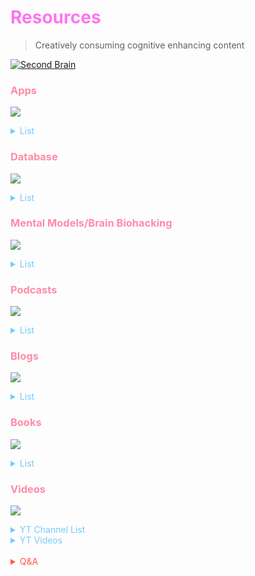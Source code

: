 # <span style='color:#ff74ee;'>Resources</span>
> Creatively consuming cognitive enhancing content 

[![Second Brain](https://external-preview.redd.it/vc2bekMIJXkYGkEytq6oNeSWIkpyIDQL9Nf9cOh9-uE.jpg?width=640&crop=smart&auto=webp&s=9e4fdfff0d0e8d5ea4172db362ec9e0a255f33be)](https://www.buildingasecondbrain.com/ "Second Brain")

### <span style='color:#ff8ba8;'>Apps</span>

![](https://i.pinimg.com/originals/54/00/e3/5400e38889adeef77551c88193c6fb9c.jpg)


<span style='color:#74cbff;'>

<details markdown='1'><summary>List</summary>




1. [1BitDragon](https://1bitdragon.itch.io/1bitdragon)
2. [Bootstrap Studio](https://bootstrapstudio.io/)
3. [Dialogue Designer](https://radmatt.itch.io/dialogue-designer)
4. [Level Designer Toolkit](https://ldtk.io/)
5. [Material Maker](https://rodzilla.itch.io/material-maker)
6. [Pixel Character Creator](https://itch.io/s/48307/pixel-character-creator)
7. [VCV Rack](https://vcvrack.com/)
8. [Synfig Studio](https://www.synfig.org/)
9. [Tile Setter](https://www.tilesetter.org/) 
10. [Tiled Map Editor](https://www.mapeditor.org/)
11. [Asset Forge](https://kenney.itch.io/assetforge)
12. [Aseprite](https://dacap.itch.io/aseprite)
13. [Pixelorama](https://orama-interactive.itch.io/pixelorama)
14. [Armor Paint](https://armory.itch.io/armorpaint)
15. [Graillon](https://auburnsounds.itch.io/graillon)
16. [Deepdwn](https://billiam.itch.io/deepdwn)
17. [rFXGen](https://raylibtech.itch.io/rfxgen)
18. [NxPA Studio](https://thkaspar.itch.io/nxpa)
19. [Ken Shape](https://kenney.itch.io/kenshape)
20. [Laigter](https://azagaya.itch.io/laigter)
21. [Dither Machine](https://lunarlabs.itch.io/dither-machine)
22. [Lab chirp](https://labbed.itch.io/labchirp)
23. [Ogmo Editor](https://ogmoeditor.itch.io/editor)
24. [Godot](https://godotengine.itch.io/godot)
25. [Pixelator](https://ronenness.itch.io/pixelator) <!-- The Linux version was abandoned, use with caution -->
26. [Dust3D](https://huxingyi.itch.io/dust3d)
27. [Parallax Toolbar](https://carbscode.itch.io/bg-auto-scroll-toolbar)
28. [Figma](https://www.figma.com/)
29. [Blender](https://www.blender.org/)
30. [Rive 2](https://rive.app/)
31. [Obsidian](https://obsidian.md/)
32. [VS Codium](https://vscodium.com/)
33. [Hexels 3](https://marmoset.co/hexels/)
34. 

</span>

</details>

### <span style='color:#ff8ba8;'>Database</span>

![](https://i.pinimg.com/originals/5f/08/58/5f085809f2b711643e4eb4974cc03c0e.gif)


<details markdown='1'><summary>List</summary>


<span style='color:#74cbff;'>

- Android Apps
- Arch Linux Appps
- Comic Sources
- Contacts
- Music 
- RSS

</span>

</details>

### <span style='color:#ff8ba8;'>Mental Models/Brain Biohacking</span>

![](https://external-content.duckduckgo.com/iu/?u=https%3A%2F%2Ftse1.mm.bing.net%2Fth%3Fid%3DOIP.cMk4NGaUp6haiQPYMQQxCwHaD4%26pid%3DApi&f=1)

<span style='color:#74cbff;'>

<details markdown='1'><summary>List</summary>


1. 10X Rule
2. Arbitrage
3. BRIGHT MINDS
4. Bucket List
5. Brainwave Entrainment
6. Compounding
7. Electro Encephalo Gram
8. Emotion Freedom Technique
9. Feedback Loop
10. Feynman Technique
11. Gamification
12. Hypnosis
13. Ikigai
14. Kaizen
15. Limitless
16. Law of 33%
17. Mindmap
18. Neurofeedback
19. Neuro Linguistic Programming
20. Photo Bio Modulation
21. Pomodoro
22. Pygmalion
23. Rational Emotive Behavior Therapy
24. Regret Minimization
25. Reverse Thinking
26. Second Brain
27. Tai Chi
28. Transcranial Direct Current Stimulation
29. Thought Field Therapy
30. Visualization
31. Zen 
32. Zettlekasten
33. Hyperfocus

</details>

</span>

### <span style='color:#ff8ba8;'>Podcasts</span>


![](https://i.pinimg.com/originals/b8/2f/28/b82f28a7e9c8fcb3868d3d94652c107c.gif)

<details markdown='1'><summary>List</summary>


<span style='color:#74cbff;'>

1. Building a Second Brain <!-- Tiago Forte -->
2. Career Crashers<!-- Isaac Morehouse -->
3. Egghead <!--  -->
4. Forward Tilt<!-- Isaac Morehouse -->
5. Joe Rogan Experience<!-- Joe Rogan -->
6. Kwik Brain<!-- Jim Kwik -->
7. Office Hours<!-- Isaac Morehouse & TK Coleman -->
8. Rich Dad Radio Show<!-- Robert Kiyosaki -->
9. Speaking of Bitcoin<!-- Andreas Antonopolous -->
10. Stack Overflow<!--  -->
11. Systematic Mastery<!--  -->
12. Techlead Show<!-- Patrick Syu -->
13. Unstoppable Podcast<!--  -->
14.  Revolution of One<!-- TK Coleman -->
</span>

</details>

### <span style='color:#ff8ba8;'>Blogs</span>

![](http://p.favim.com/orig/2019/02/11/8bit-city-8-bit-Favim.com-6875655.gif)

<details markdown='1'><summary>List</summary>


<span style='color:#74cbff;'>

1. [XDA Developers](https://www.xda-developers.com/)
2. [Crash Co](https://crash.co/content/)
3. [Discover Praxis](https://discoverpraxis.com/blog/)


</span>

</details>

### <span style='color:#ff8ba8;'>Books</span>

![](https://i.pinimg.com/originals/1a/f4/2f/1af42fae4151ede04aa015f04b15b960.png)

<span style='color:#74cbff;'>
<details markdown='1'><summary>List</summary>




 1. **Limitless** - _Jim Kwik_
 2. **Rich Dad, Poor Dad** - _Robert Kiyosaki_
 3. **Memory Rescue** - _Dr Daniel Amen_
 4. **End of Mental Ilness** - _Dr Daniel Amen_
 5. **Kaizen Way** - _Robert Maurer_
 6. **Forward Tilt** - _Isaac Morehouse_
 7. **Fake** - _Robert Kiyosaki_
 8. **Rich Dad Cashflow Quadrant** - _Robert Kiyosaki_
 9. **Skip College** - _Connor Boyack_
 10. **Crash Your Career** - _Isaac Morehouse_
 11. **Don't Do Stuff You Hate** - _TK Coleman_
 12. **Goodbye Things** - _Fumio Sasaki_
 13. **Minimalism** - _The Minimalists_
 14. **Mindmap Mastery** - Tony Buzan
 15. **Start with why** - Simon Sinek
 16. **As a Man Thinketh** - James Allen
 17. **Change Your Brain, Change Your Life** - _Dr Daniel Amen_
 18. **Unlimited Memory** - _Kevin Horsley_
 19. **Permanent Record** - _Edward Snowden_
 20. **Born a Crime** - _Trevor Noah_
 21. **The Subtle Art of Not Giving a Fuck** - _Mark Manson_
 22. **Everything is Fucked; A Book About Hope** - _Mark Manson_
 23. **Black Privilege; Opportunity comes to those who create it** - _Charlamagne Tha God_
 24. **4 Hour Workbook** - _Tim Ferris_
 25. **5 Second Rule** - _Mel Robbins_
 26. **How to Win Friends & Influence People** - _Dale Carnegie_
 27. **Life changing magic of not giving a fuck**- _Sarah Knight_
 28. **Introduction to Bash Scripting** - _Bobby Iliev_
 29. **Learn Python 3 the Hard Way** - _Zed A Shaw_
 30. **An Introduction to Programming in Go** - _Caleb Doxsey_
 31. **Flutter in Action** - _Eric Windmill_
 32. **Mastering Godot** - _Marijo Trkulja_
 33. **Learn2Love** - _Jay Thomas_
 34. **Programming in Lua 4th Edition** - _Roberto Ierusalimschy_
 35. **Bash Reference Manual** - _Free Software Foundation_
 36. **Godot Engine Documentation** - _Godot Community_
 37. **Linux From Scratch** - _Gerard Beekmans_
 38. **7 Habits of Highly Effective People** - _Stephen R Covey_
 39. **Purpose Driven Life** - _Rick Warren_
 40. **NLP the Essential Guide** - _Tom Hoobyar_
 41. **Mental Models** - _Peter Hollins_
 42. **Internet of Money** - _Andreas Antonopolous_
 43. **The Code of the Extraordinary Mind** - _Vishen Lakhiani_
 44. **The Power of Now** - _Eckhart Tolle_
 45. **The Lies We Believe** - _Chris Thurman_
 46. **You Are Never Alone** - _Max Lucado_
 47. **The Future School** - _Isaac Morehouse_
 48. **Better Off Free** - _Isaac Morehouse_
 49. **Freedom without Permission** - _Isaac Morehouse_
 50. **Why Haven't You Read This?** - _TK Coleman_
 51. 

</span>

</details>

### <span style='color:#ff8ba8;'>Videos</span>

![](https://i.pinimg.com/originals/0e/3c/b5/0e3cb50403b973ddf15cf58a357f4077.gif)

<span style='color:#74cbff;'>

<details markdown='1'><summary>YT Channel List</summary>

1. [GDQuest](https://www.youtube.com/channel/UCxboW7x0jZqFdvMdCFKTMsQ)
2. [Asian Boss](https://www.youtube.com/channel/UC2-_WWPT_124iN6jiym4fOw)
3. [Black Experience Japan](https://www.youtube.com/channel/UCM9uvq7NiMDmqZnaepEvc0A)
4. [Scorpio Martianus](https://www.youtube.com/channel/UCRllohBcHec7YUgW6HfltLA)
5. [FlashGitz](https://www.youtube.com/channel/UCNnKprAG-MWLsk-GsbsC2BA)
6. [Ask Game Dev](https://www.youtube.com/channel/UCd_lJ4zSp9wZDNyeKCWUstg)
7. [Casually Explained](https://www.youtube.com/channel/UCr3cBLTYmIK9kY0F_OdFWFQ)
8. [Dev Duck](https://www.youtube.com/channel/UCKCTmact-90hXpV2ns8GSsA)
9. [Distro Tube](https://www.youtube.com/channel/UCVls1GmFKf6WlTraIb_IaJg)
10. [Epic Rap Battles of History](https://www.youtube.com/channel/UCMu5gPmKp5av0QCAajKTMhw)
11. [Luke Smith](https://www.youtube.com/channel/UC2eYFnH61tmytImy1mTYvhA)
12. [Game From Scratch](https://www.youtube.com/channel/UCr-5TdGkKszdbboXXsFZJTQ)
13. [Jim Kwik](https://www.youtube.com/channel/UCIm6PH37h6wUs_q7GR0LNtw)
14. [Heart Beast](https://www.youtube.com/channel/UCrHQNOyU1q6BFEfkNq2CYMA) 
15. [Filthy Frank](https://www.youtube.com/channel/UCkitABalXafr-NqceQdDXtg)
16. [Munya Chawawa](https://www.youtube.com/channel/UCfhjXHUirtN7RSgKKdrTo4A)
17. [Mark Angel Comedy](https://www.youtube.com/channel/UCQmZ9BIYOBSkxL-eqqg5z-g)
18. [Teacher Mpamire](https://www.youtube.com/channel/UCkuOFEqdEdll8nyti4Llqfw)
19. [Wode Maya](https://www.youtube.com/channel/UClwrpH_Np9zk8uMwnMwu8Nw)
20. [Flutter](https://www.youtube.com/channel/UCwXdFgeE9KYzlDdR7TG9cMw)
21. [Reaper Mania](https://www.youtube.com/channel/UCq297H7Ca98HlB5mVFHGSsQ)
22. [Techlead](https://www.youtube.com/channel/UC4xKdmAXFh4ACyhpiQ_3qBw)
23. [Andrew Huang](https://www.youtube.com/channel/UCdcemy56JtVTrsFIOoqvV8g)
24. 


</span>

</details>


<details markdown='1'><summary>YT Videos</summary>

1. [College is Dead](https://www.youtube.com/watch?v=9qGBICsVeXQ&t=2)
2. [Building a Second Brain](https://www.youtube.com/watch?v=OP3dA2GcAh8&t=1)
3. [Start with Why](https://www.youtube.com/watch?v=Wb8KpHqU5tg&t=2)
4. [The Shocking Reason Black People are moving to Asia](https://www.youtube.com/watch?v=-o5HElKKK4Y&t=43)
5. [How to Keep Your Brain Healthy](https://www.youtube.com/watch?v=Jqmb_p8UVtM&t=2)
6. 


</details>

</br>
<!-- Prince Kaizen Namwali -->

<span style='color:#ff5d46;'>

<details markdown='1'><summary>Q&A</summary>

![](https://i.redd.it/dh8cwxg8b8w61.png)

1. **What do you think is the best way to organize your resources?**
- I believe simplifying the resources down to text, videos , images and sound is the right way to go.
- Text: books, ebooks, blogs, articles, journals, essays
- Images: digital art, infographics, comics, webtoons, manga, manhwa, manhua, webcomics
- Videos: Udemy, YouTube, ecourses, LBRY, movies, vlogs, documentaries, films 
- Sound: podcasts, audiobooks, soundtracks, music, 

2. **What's your primary source of intellectual entertainment?**
- My main source would have to be manhwa, but it used to manga and anime. I don't watch TV because I hate ads and its just a waste of time. I do love platforms like YouTube & LBRY because I can search and find exactly what I want.

3. **How has building a Second Brain helped you with the resources you have?**
- It simply allowed me to connect everything succinctly and stopped me from drowning in information overload. I definitely feel like I am able to finally apply the information I have accumulated because at the end of the day that's the purpose of information. Application is practical! Hoarding is neither practical nor theoretical , but simply a burden on the mind. 

4. **What's your favorite source of information?**
- Honestly, text is my favorite source of information and its the foundation for every other source. Movies have a manuscript, Podcasts have notes,

5. **Who would say has had the most important in your personal growth?**
- My Brain coach, Jim Kwik. Its the whole reason I went down the rabbit hole of self driven learning instead of relying on being force fed information that has no value to me. 

6. **What does your personal growth timeline look like?**
- Started with reflection that ended with 5 questions. How do I learn faster? How can improve my brain(health)? Why do people struggle with money? Is college the only way? 
- #1 Reflection
- #2 Metalearning
- #3 Rational Emotive Behavior Therapy
- #4 Neuro Linguistic Programming
- 

7. **Who is Jim Kwik to you?**
-  A memory expert, a brain coach, a humble neuroscientist and the person who made me for in love with learning (metalearning)

8. **How many books does it take unlock to change the Brain?**
- I believe the magic number is 40. Like 40 days and 40 nights in the Bible...

9. **Do movies count as a resource?**
- No, movies are projects because they can be consumed in one sitting.

10. **How do you bypass paywalled journals and papers?**
- Using Sci Hub

11. **How do you access eBooks for free?**
- Torrents contain almost all the answers to life, but if you are an ethical biohacker you can suammerize a book just by reading the table of contents on Kindle or a Google play books. Heck, if you are super lazy you can actually find a free summary that someone posted on their blog online and you can piece together the entire thing.


</details>

</span>


